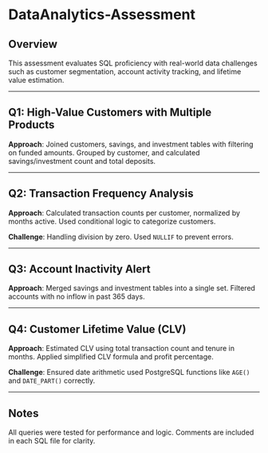 # DataAnalytics-Assessment

## Overview
This assessment evaluates SQL proficiency with real-world data challenges such as customer segmentation, account activity tracking, and lifetime value estimation.

---

## Q1: High-Value Customers with Multiple Products

**Approach**: Joined customers, savings, and investment tables with filtering on funded amounts. Grouped by customer, and calculated savings/investment count and total deposits.

---

## Q2: Transaction Frequency Analysis

**Approach**: Calculated transaction counts per customer, normalized by months active. Used conditional logic to categorize customers.

**Challenge**: Handling division by zero. Used `NULLIF` to prevent errors.

---

## Q3: Account Inactivity Alert

**Approach**: Merged savings and investment tables into a single set. Filtered accounts with no inflow in past 365 days.

---

## Q4: Customer Lifetime Value (CLV)

**Approach**: Estimated CLV using total transaction count and tenure in months. Applied simplified CLV formula and profit percentage.

**Challenge**: Ensured date arithmetic used PostgreSQL functions like `AGE()` and `DATE_PART()` correctly.

---

## Notes
All queries were tested for performance and logic. Comments are included in each SQL file for clarity.
